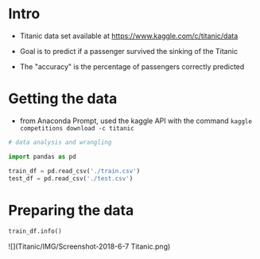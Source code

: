 # Intro

- Titanic data set available at https://www.kaggle.com/c/titanic/data 

- Goal is to predict if a passenger survived the sinking of the Titanic

- The "accuracy" is the percentage of passengers correctly predicted



# Getting the data

- from Anaconda Prompt, used the kaggle API with the command `kaggle competitions download -c titanic`

```python
# data analysis and wrangling

import pandas as pd

train_df = pd.read_csv('./train.csv')
test_df = pd.read_csv('./test.csv')

```

# Preparing the data

```python
train_df.info()
```
![](Titanic/IMG/Screenshot-2018-6-7 Titanic.png)
